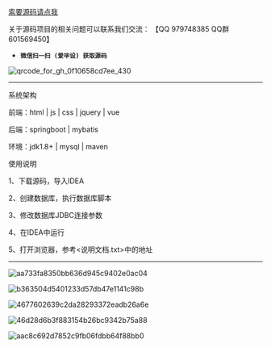 

[索要源码请点我](http://mp.weixin.qq.com/mp/appmsgalbum?__biz=MzkwMDY3MTY0Nw==&action=getalbum&album_id=3423120253595582465&scene=173&subscene=&sessionid=svr_dbd799d91a1&enterid=1713666527&from_msgid=&from_itemidx=&count=3&nolastread=1#wechat_redirect)

关于源码项目的相关问题可以联系我们交流： 【QQ 979748385 QQ群 601569450】 

- **`微信扫一扫 (爱毕设) 获取源码`**

![qrcode_for_gh_0f10658cd7ee_430](https://github.com/hjsdjko/onlyzaixianshangcheng/assets/120558513/edfc28fc-d9df-4e81-ac62-d02aa360e379)

***************************************************************
系统架构

前端：html | js | css | jquery | vue

后端：springboot | mybatis

环境：jdk1.8+ | mysql | maven

使用说明

1、下载源码，导入IDEA

2、创建数据库，执行数据库脚本

3、修改数据库JDBC连接参数

4、在IDEA中运行

5、打开浏览器，参考<说明文档.txt>中的地址

***************************************************************
![aa733fa8350bb636d945c9402e0ac04](https://github.com/hjsdjko/springbootx9rzc/assets/120558513/8c610dfa-22a3-4e1a-a4d8-225a3f075f26)

![b363504d5401233d57db47e1141c98b](https://github.com/hjsdjko/springbootx9rzc/assets/120558513/fd3cea5d-5fa7-4f8e-8cef-d24b2067d483)

![4677602639c2da28293372eadb26a6e](https://github.com/hjsdjko/springbootx9rzc/assets/120558513/742fd166-8a6d-4e06-9c2a-6f9771302ae2)

![46d28d6b3f883154b26bc9342b75a88](https://github.com/hjsdjko/springbootx9rzc/assets/120558513/812082d9-a70d-4f18-9133-40f41d740e82)

![aac8c692d7852c9fb06fdbb64f88bb0](https://github.com/hjsdjko/springbootx9rzc/assets/120558513/2a796633-ecf5-434e-ba20-f3d0024a8d24)
